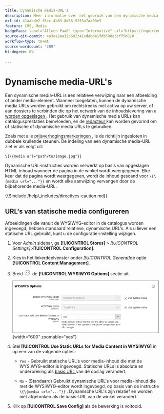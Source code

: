 ```yaml
---
title: Dynamische media-URL's
description: Meer informatie over het gebruik van een dynamische media-URL als een relatieve verwijzing naar een afbeelding of ander media-element.
exl-id: 41aabde2-f6cc-4b83-8d56-9753a7aa93e9
feature: CMS, Media
badgePaas: label="Alleen PaaS" type="Informative" url="https://experienceleague.adobe.com/en/docs/commerce/user-guides/product-solutions" tooltip="Is alleen van toepassing op Adobe Commerce op Cloud-projecten (door Adobe beheerde PaaS-infrastructuur) en op projecten in het veld."
source-git-commit: 4a3aa2aa32b692341edabd41fdb608e3cff5d8e0
workflow-type: tm+mt
source-wordcount: '289'
ht-degree: 0%

---
```


# Dynamische media-URL&#39;s

Een dynamische media-URL is een relatieve verwijzing naar een afbeelding of ander media-element. Wanneer toegelaten, kunnen de dynamische media URLs worden gebruikt om rechtstreeks met activa op uw server, of aan dossiers te verbinden die op het netwerk van de inhoudslevering van a [ worden opgeslagen ](media-storage-content-delivery-network.md). Het gebruik van dynamische media URLs kan catalogusprestaties beïnvloeden, en de [ redacteur ](editor.md#configure-the-editor) kan worden gevormd om of statische of dynamische media URLs te gebruiken.

Zoals met alle [ prijsverhogingsmarkeringen ](../systems/markup-tags.md), is de richtlijn ingesloten in dubbele krullende steunen. De indeling van een dynamische media-URL ziet er als volgt uit:

`\{\{media url="path/to/image.jpg"}}`

Dynamische URL-instructies worden verwerkt op basis van opgeslagen HTML-inhoud wanneer de pagina in de winkel wordt weergegeven. Elke keer dat de pagina wordt weergegeven, wordt de inhoud gescand voor `\{\{media url="..."}}` en wordt elke aanwijzing vervangen door de bijbehorende media-URL.

{{$include /help/_includes/directives-caution.md}}

## URL&#39;s van statische media configureren

Afbeeldingen die vanuit de WYSIWYG-editor in de catalogus worden ingevoegd, hebben standaard relatieve, dynamische URL&#39;s. Als u liever een statische URL gebruikt, kunt u de configuratie-instelling wijzigen.

1. Voor _Admin_ sidebar, ga **[!UICONTROL Stores]** > _[!UICONTROL Settings]_>**[!UICONTROL Configuration]**.

1. Kies in het linkerdeelvenster onder _[!UICONTROL General]_&#x200B;de optie **[!UICONTROL Content Management]**.

1. Breid ![ selecteur van de Uitbreiding ](../assets/icon-display-expand.png) de **[!UICONTROL WYSIWYG Options]** sectie uit.

   ![ de Opties van WYSIWYG ](./assets/content-management-wysiwyg-options.png){width="600" zoomable="yes"}

1. Stel **[!UICONTROL Use Static URLs for Media Content in WYSIWYG]** in op een van de volgende opties:

   - `Yes` - Gebruikt statische URL&#39;s voor media-inhoud die met de WYSIWYG-editor is ingevoegd. Statische URLs is absolute en onderbreking als [ basis URL ](../stores-purchase/store-urls.md) van de opslag verandert.

   - `No` - (Standaard) Gebruikt dynamische URL&#39;s voor media-inhoud die met de WYSIWYG-editor wordt ingevoegd, op basis van de instructie `\{\{media url="..."}}` . Dynamische URL&#39;s zijn relatief en worden niet afgebroken als de basis-URL van de winkel verandert.

1. Klik op **[!UICONTROL Save Config]** als de bewerking is voltooid.

<!-- Last updated from includes: 2022-08-30 15:36:09 -->
